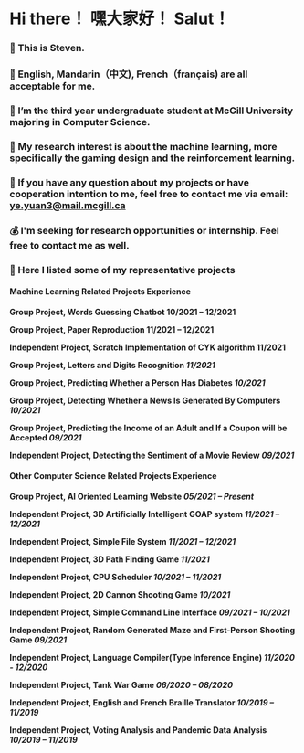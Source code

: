 # Hi there！ 嘿大家好！ Salut！
### 👋 This is Steven.
### 💬 English, Mandarin（中文), French（français) are all acceptable for me.
### 🔭 I’m the third year undergraduate student at McGill University majoring in Computer Science. 
### 🧐 My research interest is about the machine learning, more specifically the gaming design and the reinforcement learning. 
### 📧 If you have any question about my projects or have cooperation intention to me, feel free to contact me via email: ye.yuan3@mail.mcgill.ca
### 💰 I'm seeking for research opportunities or internship. Feel free to contact me as well.

### 👀 Here I listed some of my representative projects
#### Machine Learning Related Projects Experience
**Group Project, Words Guessing Chatbot 10/2021 – 12/2021**

**Group Project, Paper Reproduction 11/2021 – 12/2021** 

**Independent Project, Scratch Implementation of CYK algorithm 11/2021** 

**Group Project, Letters and Digits Recognition _11/2021_** 

**Group Project, Predicting Whether a Person Has Diabetes _10/2021_**

**Group Project, Detecting Whether a News Is Generated By Computers _10/2021_** 

**Group Project, Predicting the Income of an Adult and If a Coupon will be Accepted _09/2021_** 

**Independent Project, Detecting the Sentiment of a Movie Review _09/2021_** 

#### Other Computer Science Related Projects Experience
**Group Project, AI Oriented Learning Website _05/2021 – Present_**

**Independent Project, 3D Artificially Intelligent GOAP system _11/2021 – 12/2021_**

**Independent Project, Simple File System  _11/2021 – 12/2021_**

**Independent Project, 3D Path Finding Game _11/2021_**

**Independent Project, CPU Scheduler _10/2021 – 11/2021_** 

**Independent Project, 2D Cannon Shooting Game _10/2021_**

**Independent Project, Simple Command Line Interface _09/2021 – 10/2021_** 

**Independent Project, Random Generated Maze and First-Person Shooting Game _09/2021_**

**Independent Project, Language Compiler(Type Inference Engine) _11/2020 - 12/2020_**

**Independent Project, Tank War Game _06/2020 – 08/2020_** 

**Independent Project, English and French Braille Translator _10/2019 – 11/2019_**

**Independent Project, Voting Analysis and Pandemic Data Analysis _10/2019 – 11/2019_**

